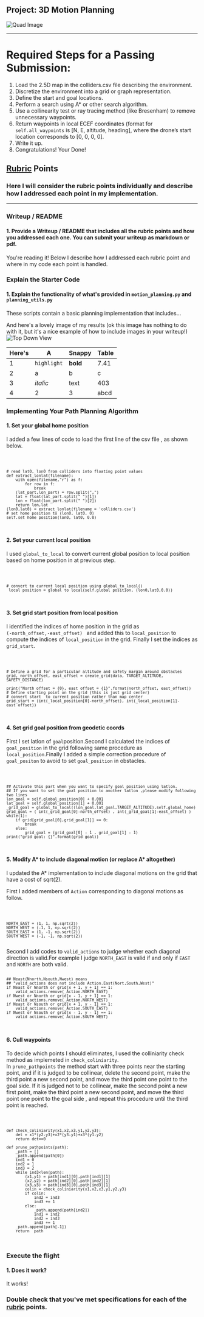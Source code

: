 ## Project: 3D Motion Planning
![Quad Image](./misc/enroute.png)

---


# Required Steps for a Passing Submission:
1. Load the 2.5D map in the colliders.csv file describing the environment.
2. Discretize the environment into a grid or graph representation.
3. Define the start and goal locations.
4. Perform a search using A* or other search algorithm.
5. Use a collinearity test or ray tracing method (like Bresenham) to remove unnecessary waypoints.
6. Return waypoints in local ECEF coordinates (format for `self.all_waypoints` is [N, E, altitude, heading], where the drone’s start location corresponds to [0, 0, 0, 0].
7. Write it up.
8. Congratulations!  Your Done!

## [Rubric](https://review.udacity.com/#!/rubrics/1534/view) Points
### Here I will consider the rubric points individually and describe how I addressed each point in my implementation.  

---
### Writeup / README

#### 1. Provide a Writeup / README that includes all the rubric points and how you addressed each one.  You can submit your writeup as markdown or pdf.  

You're reading it! Below I describe how I addressed each rubric point and where in my code each point is handled.

### Explain the Starter Code

#### 1. Explain the functionality of what's provided in `motion_planning.py` and `planning_utils.py`
These scripts contain a basic planning implementation that includes...

And here's a lovely image of my results (ok this image has nothing to do with it, but it's a nice example of how to include images in your writeup!)
![Top Down View](./misc/high_up.png)

Here's | A | Snappy | Table
--- | --- | --- | ---
1 | `highlight` | **bold** | 7.41
2 | a | b | c
3 | *italic* | text | 403
4 | 2 | 3 | abcd

### Implementing Your Path Planning Algorithm

#### 1. Set your global home position
I added a few lines of code to load the first line of the csv file , as shown below.

<code> 

    # read lat0, lon0 from colliders into floating point values
    def extract_lonlat(filename):
        with open(filename,"r") as f:
            for row in f:
                break
        (lat_part,lon_part) = row.split(",")
        lat = float(lat_part.split(" ")[1])
        lon = float(lon_part.split(" ")[2])
        return lon,lat
    (lon0,lat0) = extract_lonlat(filename = 'colliders.csv')
    # set home position to (lon0, lat0, 0)
    self.set_home_position(lon0, lat0, 0.0)
        
</code>


#### 2. Set your current local position
I used <code>global_to_local</code> to convert current global position to local position based on home position in at previous step.

<code>

    # convert to current local position using global_to_local()
    _local_position = global_to_local(self.global_position, (lon0,lat0,0.0))        
</code>


#### 3. Set grid start position from local position
I identified the indices of home position in the grid as <code> (-north_offset,-east_offset) </code> and added this to <code>local_position</code> to compute the indices of <code>local_position</code> in the grid. Finally I set the indices as <code> grid_start</code>.

<code>

    # Define a grid for a particular altitude and safety margin around obstacles
    grid, north_offset, east_offset = create_grid(data, TARGET_ALTITUDE, SAFETY_DISTANCE)

    print("North offset = {0}, east offset = {1}".format(north_offset, east_offset))
    # Define starting point on the grid (this is just grid center)
    # convert start  to current position rather than map center
    grid_start = (int(_local_position[0]-north_offset), int(_local_position[1]-east_offset))
</code>


#### 4. Set grid goal position from geodetic coords
First I set latlon of <code>goal</code>position.Second I calculated the indices of <code>goal_position</code> in the grid following same procedure as <code>local_position</code>.Finally I added a simple correction procedure of <code>goal_positon</code> to avoid to set <code>goal_position</code> in obstacles.

<code>

    ## Activate this part when you want to specify goal position using latlon.  
    ## If you want to set the goal position to another latlon ,please modify following two lines
    lon_goal = self.global_position[0] + 0.001
    lat_goal = self.global_position[1] + 0.001
    _grid_goal = global_to_local((lon_goal,lat_goal,TARGET_ALTITUDE),self.global_home)
    grid_goal = ( int(_grid_goal[0]-north_offset) , int(_grid_goal[1]-east_offset) )
    while(1):
        if grid[grid_goal[0],grid_goal[1]] == 0:
            break
        else:  
            grid_goal = (grid_goal[0] - 1 , grid_goal[1] - 1)
    print("grid_goal: {}".format(grid_goal))

</code>


#### 5. Modify A* to include diagonal motion (or replace A* altogether)
I updated the A* implementation to include diagonal motions on the grid that have a cost of sqrt(2).

First I added members of <code>Action</code> corresponding to diagonal motions as follow. 

<code>

    NORTH_EAST = (1, 1, np.sqrt(2))
    NORTH_WEST = (-1, 1, np.sqrt(2))
    SOUTH_EAST = (1, -1, np.sqrt(2))
    SOUTH_WEST = (-1, -1, np.sqrt(2))

</code>
Second I add codes to <code>valid_actions</code> to judge whether each diagonal direction is valid.For example I judge <code>NORTH_EAST</code> is valid if and only if <code>EAST</code> and <code>NORTH</code> are both valid.

<code>

    ## Neast(Nnorth,Nsouth,Nwest) means  
    ## "valid_actions does not include Action.East(Nort,South,West)"
    if Neast or Nnorth or grid[x + 1, y + 1] == 1:
        valid_actions.remove(_Action.NORTH_EAST)
    if Nwest or Nnorth or grid[x - 1, y + 1] == 1:
        valid_actions.remove(_Action.NORTH_WEST)
    if Neast or Nsouth or grid[x + 1, y - 1] == 1:
        valid_actions.remove(_Action.SOUTH_EAST)
    if Nwest or Nsouth or grid[x - 1, y - 1] == 1:
        valid_actions.remove(_Action.SOUTH_WEST)
</code>


#### 6. Cull waypoints 
To decide which points I should eliminates, I used the colliniarity check method as implemeted in <code>check_coliniarity</code>.  
In <code>prune_pathpoints</code> the method start with three points near the starting point, and if it is judged to be collinear, delete the second point, make the third point a new second point, and move the third point one point to the goal side. If it is judged not to be collinear, make the second point a new first point, make the third point a new second point, and move the third point one point to the goal side , and repeat this procedure until the third point is reached.

<code>

    def check_coliniarity(x1,x2,x3,y1,y2,y3):
        det = x1*(y2-y3)+x2*(y3-y1)+x3*(y1-y2)
        return det==0

    def prune_pathpoints(path):
        _path = []
        _path.append(path[0])
        ind1 = 0
        ind2 = 1
        ind3 = 2
        while ind3<len(path):
            (x1,y1) = path[ind1][0],path[ind1][1]
            (x2,y2) = path[ind2][0],path[ind2][1]
            (x3,y3) = path[ind3][0],path[ind3][1]
            colin = check_coliniarity(x1,x2,x3,y1,y2,y3)
            if colin:
                ind2 = ind3
                ind3 += 1
            else:
                _path.append(path[ind2])
                ind1 = ind2
                ind2 = ind3
                ind3 += 1
        _path.append(path[-1])
        return _path
         
</code>

### Execute the flight
#### 1. Does it work?
It works!

### Double check that you've met specifications for each of the [rubric](https://review.udacity.com/#!/rubrics/1534/view) points.
  


